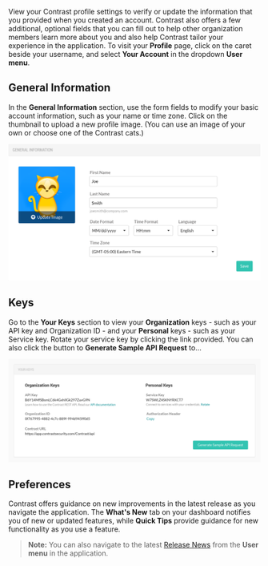 <!--
title: "Profile Settings"
description: "Overview of a user's profile settings"
tags: "user profile settings manage account"
-->

View your Contrast profile settings to verify or update the information that you provided when you created an account. Contrast also offers a few additional, optional fields that you can fill out to help other organization members learn more about you and also help Contrast tailor your experience in the application. To visit your **Profile** page, click on the caret beside your username, and select **Your Account** in the dropdown **User menu**.

## General Information 

In the **General Information** section, use the form fields to modify your basic account information, such as your name or time zone. Click on the thumbnail to upload a new profile image. (You can use an image of your own or choose one of the Contrast cats.)

<a href="assets/images/Profile_Settings.png" rel="lightbox" title="Profile Settings"><img class="thumbnail" src="assets/images/Profile_Settings.png"/></a>

## Keys

Go to the **Your Keys** section to view your **Organization** keys - such as your API key and Organization ID - and your **Personal** keys - such as your Service key. Rotate your service key by clicking the link provided. You can also click the button to **Generate Sample API Request** to...

<a href="assets/images/User-account-keys.png" rel="lightbox" title="View your Organization and Personal keys"><img class="thumbnail" src="assets/images/User-account-keys.png"/></a>

## Preferences

Contrast offers guidance on new improvements in the latest release as you navigate the application. The **What's New** tab on your dashboard notifies you of new or updated features, while **Quick Tips** provide guidance for new functionality as you use a feature.  

> **Note:** You can also navigate to the latest [Release News](https://docs.contrastsecurity.com/release.html) from the **User menu** in the application.

